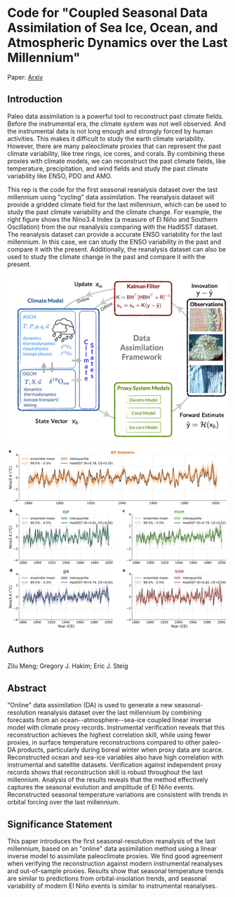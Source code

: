 # Code for "Coupled Seasonal Data Assimilation of Sea Ice, Ocean, and Atmospheric Dynamics over the Last Millennium"

Paper: [Arxiv](https://arxiv.org/abs/2501.14130)

## Introduction

Paleo data assimilation is a powerful tool to reconstruct past climate fields. Before the instrumental era, the climate system was not well observed. And the instrumental data is not long enough and strongly forced by human activities. This makes it difficult to study the earth climate variability. However, there are many paleoclimate proxies that can represent the past climate variability, like tree rings, ice cores, and corals. By combining these proxies with climate models, we can reconstruct the past climate fields, like temperature, precipitation, and wind fields and study the past climate variability like ENSO, PDO and AMO. 

This rep is the code for the first seasonal reanalysis dataset over the last millennium using "cycling" data assimilation. The reanalysis dataset will provide a gridded climate field for the last millennium, which can be used to study the past climate variability and the climate change. For example, the right figure shows the Nino3.4 Index (a measure of El Niño and Southern Oscillation) from the our reanalysis comparing with the HadISST dataset. The reanalysis dataset can provide a accurate ENSO variability for the last millennium. In this case, we can study the ENSO variability in the past and compare it with the present. Additionally, the reanalysis dataset can also be used to study the climate change in the past and compare it with the present.
 
![intro](./figures/dacycle.png)

![intro](./figures/Nino34_compare_HadISST.png)

## Authors

Zilu Meng; Gregory J. Hakim; Eric J. Steig

## Abstract

"Online" data assimilation (DA) is used to generate a new seasonal-resolution reanalysis dataset over the last millennium by combining forecasts from an ocean--atmosphere--sea-ice coupled linear inverse model with climate proxy records. Instrumental verification reveals that this reconstruction achieves the highest correlation skill, while using fewer proxies, in surface temperature reconstructions compared to other paleo-DA products, particularly during boreal winter when proxy data are scarce. Reconstructed ocean and sea-ice variables also have high correlation with instrumental and satellite datasets. Verification against independent proxy records shows that reconstruction skill is robust throughout the last millennium. Analysis of the results reveals that the method effectively captures the seasonal evolution and amplitude of El Niño events. Reconstructed seasonal temperature variations are consistent with trends in orbital forcing over the last millennium.

## Significance Statement 

This paper introduces the first seasonal-resolution reanalysis of the last millennium, based on an "online" data assimilation method using a linear inverse model to assimilate paleoclimate proxies. We find good agreement when verifying the reconstruction against modern instrumental reanalyses and out-of-sample proxies. Results show that seasonal temperature trends are similar to predictions from orbital-insolation trends, and seasonal variability of modern El Niño events is similar to instrumental reanalyses.

